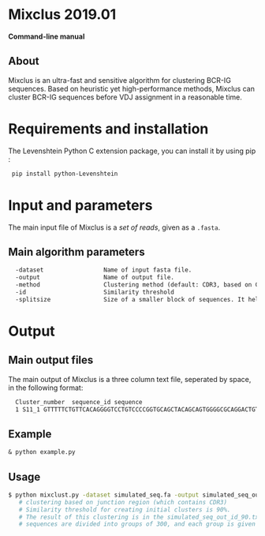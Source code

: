 # Mixclus 2019.01

**Command-line manual**

## About
Mixclus is an ultra-fast and sensitive algorithm for clustering BCR-IG sequences. Based on heuristic yet high-performance methods, Mixclus can cluster BCR-IG sequences before VDJ assignment in a reasonable time.

# Requirements and installation
The Levenshtein Python C extension package, you can install it by using pip :

``` bash
 pip install python-Levenshtein
```


# Input and parameters

The main input file of Mixclus is a *set of reads*, given as a `.fasta`.


## Main algorithm parameters
``` diff
  -dataset                 Name of input fasta file.
  -output                  Name of output file.
  -method                  Clustering method (default: CDR3, based on CDR3 sequence).
  -id                      Similarity threshold
  -splitsize               Size of a smaller block of sequences. It helps to speed up the clustering by addressing a chunk of sequence to each available core (default: 300)
```


# Output

## Main output files

The main output of Mixclus is a three column text file, seperated by space, in the following format:
``` diff
  Cluster_number  sequence_id sequence 
  1 S11_1 GTTTTTCTGTTCACAGGGGTCCTGTCCCCGGTGCAGCTACAGCAGTGGGGCGCAGGACTGTTGAAGCCTTCGGAGACCCTGTCCCTCACCTTCGCTGTCTATGGTGGGTCCTTCAGTGGTTACTACTGGAGCTGGTTCCGCCAGCCCCCAGGGAAGGGGCTGGAGTGGATTGGGGAAATCAATCATAGTGGAAGCACCAACTACAACCCGTCCCTCAAGAGTCGAGTCACCATATCAGTAGACACGTCCAAGACC
```

## Example

``` diff
& python example.py
```


## Usage

``` bash
$ python mixclust.py -dataset simulated_seq.fa -output simulated_seq_out  -method CDR3 -id 90.0 -splitsize 300
   # clustering based on junction region (which contains CDR3)
   # Similarity threshold for creating initial clusters is 90%.
   # The result of this clustering is in the simulated_seq_out_id_90.txt file ('clusters')
   # sequences are divided into groups of 300, and each group is given to one core.
   ```
